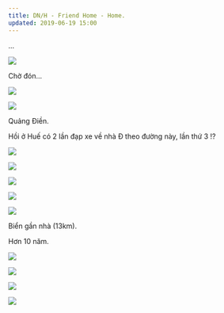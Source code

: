 ```yaml
---
title: DN/H - Friend Home - Home.
updated: 2019-06-19 15:00
---
```


...

![](/assets/DN/1.jpg)

Chờ đón...

![](/assets/DN/11.jpg)

![](/assets/DN/6_.jpg)

Quảng Điền.

Hồi ở Huế có 2 lần đạp xe về nhà Đ theo đường này, lần thứ 3 !?

![](/assets/DN/2.jpg)

![](/assets/DN/3.jpg)

![](/assets/DN/4.jpg)

![](/assets/DN/5.jpg)

![](/assets/DN/6.jpg)

Biển gần nhà (13km).

Hơn 10 năm.

![](/assets/DN/7.jpg)

![](/assets/DN/8.jpg)

![](/assets/DN/9.jpg)

![](/assets/DN/10.jpg)








